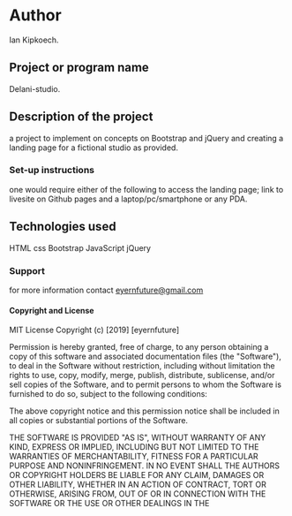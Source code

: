 # Author
Ian Kipkoech.
## Project or program name
Delani-studio.
## Description of the project
a project to implement on concepts on Bootstrap and jQuery and creating a landing page for a fictional studio as provided.
### Set-up instructions
one would require either of the following to access the landing page; link to livesite on Github pages and a laptop/pc/smartphone or any PDA.
## Technologies used
HTML
css
Bootstrap
JavaScript
jQuery
### Support
for more information contact eyernfuture@gmail.com
#### Copyright and License
MIT License Copyright (c) [2019] [eyernfuture]

Permission is hereby granted, free of charge, to any person obtaining a copy of this software and associated documentation files (the "Software"), to deal in the Software without restriction, including without limitation the rights to use, copy, modify, merge, publish, distribute, sublicense, and/or sell copies of the Software, and to permit persons to whom the Software is furnished to do so, subject to the following conditions:

The above copyright notice and this permission notice shall be included in all copies or substantial portions of the Software.

THE SOFTWARE IS PROVIDED "AS IS", WITHOUT WARRANTY OF ANY KIND, EXPRESS OR IMPLIED, INCLUDING BUT NOT LIMITED TO THE WARRANTIES OF MERCHANTABILITY, FITNESS FOR A PARTICULAR PURPOSE AND NONINFRINGEMENT. IN NO EVENT SHALL THE AUTHORS OR COPYRIGHT HOLDERS BE LIABLE FOR ANY CLAIM, DAMAGES OR OTHER LIABILITY, WHETHER IN AN ACTION OF CONTRACT, TORT OR OTHERWISE, ARISING FROM, OUT OF OR IN CONNECTION WITH THE SOFTWARE OR THE USE OR OTHER DEALINGS IN THE 
